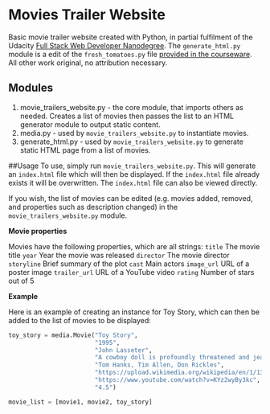 # Movies Trailer Website

Basic movie trailer website created with Python, in partial fulfilment of the Udacity [Full Stack Web Developer Nanodegree](https://www.udacity.com/course/nd004). The `generate_html.py` module is a edit of the `fresh_tomatoes.py` file  [provided in the courseware](https://github.com/adarsh0806/ud036_StarterCode/blob/master/fresh_tomatoes.py). All other work original, no attribution necessary.

## Modules

1. movie_trailers_website.py - the core module, that imports others as needed. Creates a list of movies then passes the list to an HTML generator module to output static content.
2. media.py - used by `movie_trailers_website.py` to instantiate movies.
3. generate_html.py - used by `movie_trailers_website.py` to generate static HTML page from a list of movies.

##Usage
To use, simply run `movie_trailers_website.py`. This will generate an `index.html` file which will then be displayed. If the `index.html` file already exists it will be overwritten. The `index.html` file can also be viewed directly.

If you wish, the list of movies can be edited (e.g. movies added, removed, and properties such as description changed) in the `movie_trailers_website.py` module.

**Movie properties**

Movies have the following properties, which are all strings:
`title` The movie title
`year` Year the movie was released
`director` The movie director
`storyline` Brief summary of the plot
`cast` Main actors
`image_url` URL of a poster image
`trailer_url` URL of a YouTube video
`rating` Number of stars out of 5

**Example**

Here is an example of creating an instance for Toy Story, which can then be added to the list of movies to be displayed:

```python
toy_story = media.Movie("Toy Story",
                        "1995",
                        "John Lasseter",
                        "A cowboy doll is profoundly threatened and jealous when a new spaceman figure supplants him as top toy in a boy's room.",
                        "Tom Hanks, Tim Allen, Don Rickles",
                        "https://upload.wikimedia.org/wikipedia/en/1/13/Toy_Story.jpg",
                        "https://www.youtube.com/watch?v=KYz2wyBy3kc",
                        "4.5")

movie_list = [movie1, movie2, toy_story]
```
